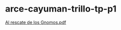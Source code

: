 # arce-cayuman-trillo-tp-p1
[Al rescate de los Gnomos.pdf](https://github.com/user-attachments/files/17618678/Al.rescate.de.los.Gnomos.pdf)
